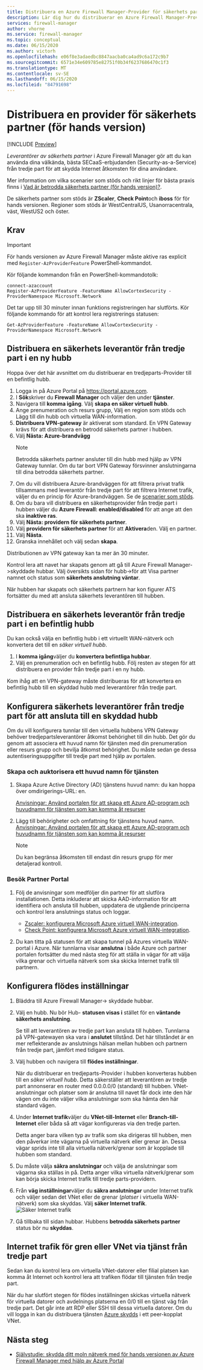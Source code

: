 ```yaml
---
title: Distribuera en Azure Firewall Manager-Provider för säkerhets partner
description: Lär dig hur du distribuerar en Azure Firewall Manager-Provider för säkerhets partner med hjälp av Azure Portal.
services: firewall-manager
author: vhorne
ms.service: firewall-manager
ms.topic: conceptual
ms.date: 06/15/2020
ms.author: victorh
ms.openlocfilehash: e06f8e3adaedbc8847aacba0ca4ad9c6a172c9b7
ms.sourcegitcommit: 6571e34e609785e82751f0b34f6237686470c1f3
ms.translationtype: MT
ms.contentlocale: sv-SE
ms.lasthandoff: 06/15/2020
ms.locfileid: "84791698"
---
```

# <a name="deploy-a-security-partner-provider-preview"></a>Distribuera en provider för säkerhets partner (för hands version)

[!INCLUDE [Preview](../../includes/firewall-manager-preview-notice.md)]

*Leverantörer av säkerhets partner* i Azure Firewall Manager gör att du kan använda dina välkända, bästa SECaaS-erbjudanden (Security-as-a-Service) från tredje part för att skydda Internet åtkomsten för dina användare.

Mer information om vilka scenarier som stöds och rikt linjer för bästa praxis finns i [Vad är betrodda säkerhets partner (för hands version)?](trusted-security-partners.md).

De säkerhets partner som stöds är **ZScaler**, **Check Point**och **iboss** för för hands versionen. Regioner som stöds är WestCentralUS, Usanorracentrala, väst, WestUS2 och öster.

## <a name="prerequisites"></a>Krav

> [!IMPORTANT]
> För hands versionen av Azure Firewall Manager måste aktive ras explicit med `Register-AzProviderFeature` PowerShell-kommandot.

Kör följande kommandon från en PowerShell-kommandotolk:

```azure-powershell
connect-azaccount
Register-AzProviderFeature -FeatureName AllowCortexSecurity -ProviderNamespace Microsoft.Network
```
Det tar upp till 30 minuter innan funktions registreringen har slutförts. Kör följande kommando för att kontrol lera registrerings statusen:

`Get-AzProviderFeature -FeatureName AllowCortexSecurity -ProviderNamespace Microsoft.Network`

## <a name="deploy-a-third-party-security-provider-in-a-new-hub"></a>Distribuera en säkerhets leverantör från tredje part i en ny hubb

Hoppa över det här avsnittet om du distribuerar en tredjeparts-Provider till en befintlig hubb.

1. Logga in på Azure Portal på https://portal.azure.com.
2. I **Sök**skriver du **Firewall Manager** och väljer den under **tjänster**.
3. Navigera till **komma igång**. Välj **skapa en säker virtuell hubb**. 
4. Ange prenumeration och resurs grupp, Välj en region som stöds och Lägg till din hubb och virtuella WAN-information. 
5. **Distribuera VPN-gateway** är aktiverat som standard. En VPN Gateway krävs för att distribuera en betrodd säkerhets partner i hubben. 
6. Välj **Nästa: Azure-brandvägg**
   > [!NOTE]
   > Betrodda säkerhets partner ansluter till din hubb med hjälp av VPN Gateway tunnlar. Om du tar bort VPN Gateway försvinner anslutningarna till dina betrodda säkerhets partner.
7. Om du vill distribuera Azure-brandväggen för att filtrera privat trafik tillsammans med leverantör från tredje part för att filtrera Internet trafik, väljer du en princip för Azure-brandväggen. Se de [scenarier som stöds](trusted-security-partners.md#key-scenarios).
8. Om du bara vill distribuera en säkerhetsprovider från tredje part i hubben väljer du **Azure Firewall: enabled/disabled** för att ange att den ska **inaktive ras**. 
9. Välj **Nästa: providern för säkerhets partner**.
10. Välj **providern för säkerhets partner** för att **Aktivera**den. Välj en partner. 
11. Välj **Nästa**. 
12. Granska innehållet och välj sedan **skapa**.

Distributionen av VPN gateway kan ta mer än 30 minuter.

Kontrol lera att navet har skapats genom att gå till Azure Firewall Manager->skyddade hubbar. Välj översikts sidan för hubb->för att Visa partner namnet och status som **säkerhets anslutning väntar**.

När hubben har skapats och säkerhets partnern har kon figurer ATS fortsätter du med att ansluta säkerhets leverantören till hubben.

## <a name="deploy-a-third-party-security-provider-in-an-existing-hub"></a>Distribuera en säkerhets leverantör från tredje part i en befintlig hubb

Du kan också välja en befintlig hubb i ett virtuellt WAN-nätverk och konvertera det till en *säker virtuell hubb*.

1. I **komma igång**väljer du **konvertera befintliga hubbar**.
2. Välj en prenumeration och en befintlig hubb. Följ resten av stegen för att distribuera en provider från tredje part i en ny hubb.

Kom ihåg att en VPN-gateway måste distribueras för att konvertera en befintlig hubb till en skyddad hubb med leverantörer från tredje part.

## <a name="configure-third-party-security-providers-to-connect-to-a-secured-hub"></a>Konfigurera säkerhets leverantörer från tredje part för att ansluta till en skyddad hubb

Om du vill konfigurera tunnlar till den virtuella hubbens VPN Gateway behöver tredjepartsleverantörer åtkomst behörighet till din hubb. Det gör du genom att associera ett huvud namn för tjänsten med din prenumeration eller resurs grupp och bevilja åtkomst behörighet. Du måste sedan ge dessa autentiseringsuppgifter till tredje part med hjälp av portalen.

### <a name="create-and-authorize-a-service-principal"></a>Skapa och auktorisera ett huvud namn för tjänsten

1. Skapa Azure Active Directory (AD) tjänstens huvud namn: du kan hoppa över omdirigerings-URL: en. 

   [Anvisningar: Använd portalen för att skapa ett Azure AD-program och huvudnamn för tjänsten som kan komma åt resurser](../active-directory/develop/howto-create-service-principal-portal.md#create-an-azure-active-directory-application)
2. Lägg till behörigheter och omfattning för tjänstens huvud namn.
   [Anvisningar: Använd portalen för att skapa ett Azure AD-program och huvudnamn för tjänsten som kan komma åt resurser](../active-directory/develop/howto-create-service-principal-portal.md#create-an-azure-active-directory-application)

   > [!NOTE]
   > Du kan begränsa åtkomsten till endast din resurs grupp för mer detaljerad kontroll.

### <a name="visit-partner-portal"></a>Besök Partner Portal

1. Följ de anvisningar som medföljer din partner för att slutföra installationen. Detta inkluderar att skicka AAD-information för att identifiera och ansluta till hubben, uppdatera de utgående principerna och kontrol lera anslutnings status och loggar.

   - [Zscaler: konfigurera Microsoft Azure virtuell WAN-integration](https://help.zscaler.com/zia/configuring-microsoft-azure-virtual-wan-integration).
   - [Check Point: konfigurera Microsoft Azure virtuell WAN-integration](https://sc1.checkpoint.com/documents/Infinity_Portal/WebAdminGuides/EN/CloudGuard-Connect-Azure-Virtual-WAN/Default.htm).
   
2. Du kan titta på statusen för att skapa tunnel på Azures virtuella WAN-portal i Azure. När tunnlarna visar **anslutna** i både Azure och partner portalen fortsätter du med nästa steg för att ställa in vägar för att välja vilka grenar och virtuella nätverk som ska skicka Internet trafik till partnern.

## <a name="configure-route-settings"></a>Konfigurera flödes inställningar

1. Bläddra till Azure Firewall Manager-> skyddade hubbar. 
2. Välj en hubb. Nu bör Hub- **statusen visas i** stället för en **väntande säkerhets anslutning**.

   Se till att leverantören av tredje part kan ansluta till hubben. Tunnlarna på VPN-gatewayen ska vara i **anslutet** tillstånd. Det här tillståndet är en mer reflekterande av anslutnings hälsan mellan hubben och partnern från tredje part, jämfört med tidigare status.
3. Välj hubben och navigera till **flödes inställningar**.

   När du distribuerar en tredjeparts-Provider i hubben konverteras hubben till en *säker virtuell hubb*. Detta säkerställer att leverantören av tredje part annonserar en router med 0.0.0.0/0 (standard) till hubben. VNet-anslutningar och platser som är anslutna till navet får dock inte den här vägen om du inte väljer vilka anslutningar som ska hämta den här standard vägen.
4. Under **Internet trafik**väljer du **VNet-till-Internet** eller **Branch-till-Internet** eller båda så att vägar konfigureras via den tredje parten.

   Detta anger bara vilken typ av trafik som ska dirigeras till hubben, men den påverkar inte vägarna på virtuella nätverk eller grenar än. Dessa vägar sprids inte till alla virtuella nätverk/grenar som är kopplade till hubben som standard.
5. Du måste välja **säkra anslutningar** och välja de anslutningar som vägarna ska ställas in på. Detta anger vilka virtuella nätverk/grenar som kan börja skicka Internet trafik till tredje parts-providern.
6. Från **väg inställningar**väljer du **säkra anslutningar** under Internet trafik och väljer sedan det VNet eller de grenar (*platser* i virtuella WAN-nätverk) som ska skyddas. Välj **säker Internet trafik**.
   ![Säker Internet trafik](media/deploy-trusted-security-partner/secure-internet-traffic.png)
7. Gå tillbaka till sidan hubbar. Hubbens **betrodda säkerhets partner** status bör nu **skyddas**.

## <a name="branch-or-vnet-internet-traffic-via-third-party-service"></a>Internet trafik för gren eller VNet via tjänst från tredje part

Sedan kan du kontrol lera om virtuella VNet-datorer eller filial platsen kan komma åt Internet och kontrol lera att trafiken flödar till tjänsten från tredje part.

När du har slutfört stegen för flödes inställningen skickas virtuella nätverk för virtuella datorer och avdelnings platserna en 0/0 till en tjänst väg från tredje part. Det går inte att RDP eller SSH till dessa virtuella datorer. Om du vill logga in kan du distribuera tjänsten [Azure skydds](../bastion/bastion-overview.md) i ett peer-kopplat VNet.

## <a name="next-steps"></a>Nästa steg

- [Självstudie: skydda ditt moln nätverk med för hands versionen av Azure Firewall Manager med hjälp av Azure Portal](secure-cloud-network.md)